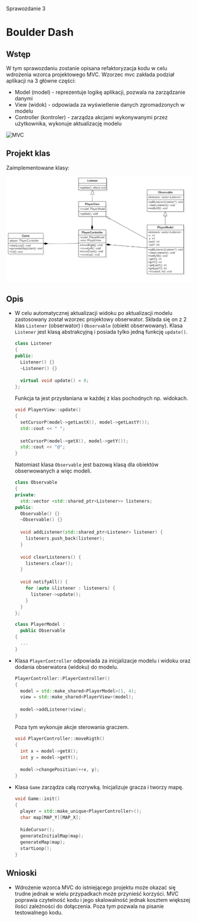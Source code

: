 Sprawozdanie 3

# Boulder Dash

## Wstęp

W tym sprawozdaniu zostanie opisana refaktoryzacja kodu w celu wdrożenia wzorca projektowego MVC.
Wzorzec mvc zakłada podział aplikacji na 3 główne części:
  - Model (model) - reprezentuje logikę aplikacji, pozwala na zarządzanie danymi
  - View (widok) - odpowiada za wyświetlenie danych zgromadzonych w modelu
  - Controller (kontroler) - zarządza akcjami wykonywanymi przez użytkownika, wykonuje aktualizację modelu

![MVC](https://upload.wikimedia.org/wikipedia/commons/f/fd/MVC-Process.png)

## Projekt klas

Zaimplementowane klasy:

![Class Diagram](report-3/class-diagram.jpg)

## Opis

- W celu automatycznej aktualizacji widoku po aktualizacji modelu zastosowany został wzorzec projektowy obserwator. Składa się on z 2 klas `Listener` (obserwator)
  i `Observable` (obiekt obserwowany). Klasa `Listener` jest klasą abstrakcyjną i posiada tylko jedną funkcję  `update()`.

  ```c++
  class Listener
  {
  public:
    Listener() {}
    ~Listener() {}

    virtual void update() = 0;
  };
  ```

  Funkcja ta jest przysłaniana w każdej z klas pochodnych np. widokach.

  ```c++
  void PlayerView::update()
  {
    setCursorP(model->getLastX(), model->getLastY());
    std::cout << " ";

    setCursorP(model->getX(), model->getY());
    std::cout << "@";
  }
  ```

  Natomiast klasa ```Observable``` jest bazową klasą dla obiektów obserwowanych a więc modeli.

  ```c++
  class Observable
  {
  private:
    std::vector <std::shared_ptr<Listener>> listeners;
  public:
    Observable() {}
    ~Observable() {}

    void addListener(std::shared_ptr<Listener> listener) {
      listeners.push_back(listener);
    }

    void clearListeners() {
      listeners.clear();
    }

    void notifyAll() {
      for (auto &listener : listeners) {
        listener->update();
      }
    }
  };
  ```

  ```c++
  class PlayerModel :
    public Observable
  {
    ...
  }
  ```

- Klasa `PlayerController` odpowiada za inicjalizacje modelu i widoku oraz dodania obserwatora (widoku) do modelu.

  ```c++
  PlayerController::PlayerController()
  {
    model = std::make_shared<PlayerModel>(1, 4);
    view = std::make_shared<PlayerView>(model);

    model->addListener(view);
  }
  ```

  Poza tym wykonuje akcje sterowania graczem.

  ```c++
  void PlayerController::moveRigth()
  {
    int x = model->getX();
    int y = model->getY();

    model->changePosition(++x, y);
  }
  ```

- Klasa `Game` zarządza całą rozrywką. Inicjalizuje gracza i tworzy mapę.

  ```c++
  void Game::init()
  {
    player = std::make_unique<PlayerController>();
    char map[MAP_Y][MAP_X];

    hideCursor();
    generateInitialMap(map);
    generateMap(map);
    startLoop();
  }
  ```

## Wnioski
- Wdrożenie wzorca MVC do istniejącego projektu może okazać się trudne jednak w wielu przypadkach może przynieść korzyści.
  MVC poprawia czytelność kodu i jego skalowalność jednak kosztem większej ilości zależności do dołączenia.
  Poza tym pozwala na pisanie testowalnego kodu.